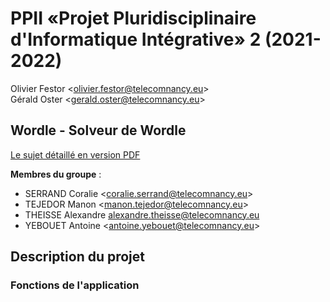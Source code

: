 # PPII «Projet Pluridisciplinaire d'Informatique Intégrative» 2 (2021-2022)

Olivier Festor <<olivier.festor@telecomnancy.eu>>  
Gérald Oster <<gerald.oster@telecomnancy.eu>>  

## Wordle - Solveur de Wordle

[Le sujet détaillé en version PDF](./Projet_P2I2_S2_2122_DP.pdf)

**Membres du groupe** :  

* SERRAND Coralie <<coralie.serrand@telecomnancy.eu>>
* TEJEDOR Manon <<manon.tejedor@telecomnancy.eu>>
* THEISSE Alexandre <alexandre.theisse@telecomnancy.eu>
* YEBOUET Antoine <<antoine.yebouet@telecomnancy.eu>>


## **Description du projet**

### **Fonctions de l'application**

